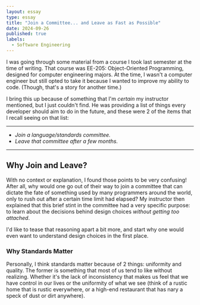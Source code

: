```yaml
---
layout: essay
type: essay
title: "Join a Committee... and Leave as Fast as Possible"
date: 2024-09-26
published: true
labels:
  - Software Engineering
---
```


I was going through some material from a course I took last semester at the time
of writing. That course was EE-205: Object-Oriented Programming, designed for
computer engineering majors. At the time, I wasn't a computer engineer but still
opted to take it because I wanted to improve my ability to code. (Though, that's
a story for another time.)

I bring this up because of something that I'm *certain* my instructor mentioned,
but I just couldn't find. He was providing a list of things every developer
should aim to do in the future, and these were 2 of the items that I recall
seeing on that list:

---

+ *Join a language/standards committee.*
+ *Leave that committee after a few months.*

---

## Why Join and Leave?

With no context or explanation, I found those points to be very confusing! After
all, why would one go out of their way to join a committee that can dictate the
fate of something used by many programmers around the world, only to rush out
after a certain time limit had elapsed? My instructor then explained that this
brief stint in the committee had a very specific purpose: to learn about the
decisions behind design choices *without getting too attached*.

I'd like to tease that reasoning apart a bit more, and start why one would even
want to understand design choices in the first place.

### Why Standards Matter

Personally, I think standards matter because of 2 things: uniformity and
quality. The former is something that most of us tend to like without realizing.
Whether it's the lack of inconsistency that makes us feel that we have control
in our lives or the uniformity of what we see (think of a rustic home that is
rustic everywhere, or a high-end restaurant that has nary a speck of dust or
dirt anywhere).
